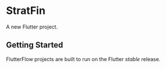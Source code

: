# StratFin

A new Flutter project.

## Getting Started

FlutterFlow projects are built to run on the Flutter _stable_ release.

